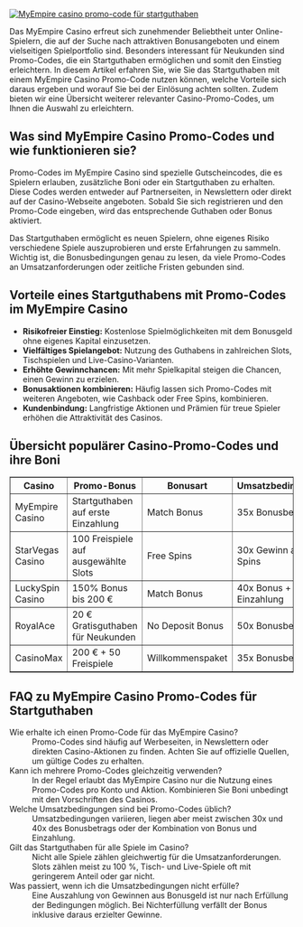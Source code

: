 [![MyEmpire casino promo-code für startguthaben](https://123-caf.pages.dev/gitsignup.png)](https://vrmoo.ru/Bt82HjjY)

<div> <p>Das MyEmpire Casino erfreut sich zunehmender Beliebtheit unter Online-Spielern, die auf der Suche nach attraktiven Bonusangeboten und einem vielseitigen Spielportfolio sind. Besonders interessant für Neukunden sind Promo-Codes, die ein Startguthaben ermöglichen und somit den Einstieg erleichtern. In diesem Artikel erfahren Sie, wie Sie das Startguthaben mit einem MyEmpire Casino Promo-Code nutzen können, welche Vorteile sich daraus ergeben und worauf Sie bei der Einlösung achten sollten. Zudem bieten wir eine Übersicht weiterer relevanter Casino-Promo-Codes, um Ihnen die Auswahl zu erleichtern.</p>  <h2>Was sind MyEmpire Casino Promo-Codes und wie funktionieren sie?</h2> <p>Promo-Codes im MyEmpire Casino sind spezielle Gutscheincodes, die es Spielern erlauben, zusätzliche Boni oder ein Startguthaben zu erhalten. Diese Codes werden entweder auf Partnerseiten, in Newslettern oder direkt auf der Casino-Webseite angeboten. Sobald Sie sich registrieren und den Promo-Code eingeben, wird das entsprechende Guthaben oder Bonus aktiviert.</p> <p>Das Startguthaben ermöglicht es neuen Spielern, ohne eigenes Risiko verschiedene Spiele auszuprobieren und erste Erfahrungen zu sammeln. Wichtig ist, die Bonusbedingungen genau zu lesen, da viele Promo-Codes an Umsatzanforderungen oder zeitliche Fristen gebunden sind.</p>  <h2>Vorteile eines Startguthabens mit Promo-Codes im MyEmpire Casino</h2> <ul> <li><strong>Risikofreier Einstieg:</strong> Kostenlose Spielmöglichkeiten mit dem Bonusgeld ohne eigenes Kapital einzusetzen.</li> <li><strong>Vielfältiges Spielangebot:</strong> Nutzung des Guthabens in zahlreichen Slots, Tischspielen und Live-Casino-Varianten.</li> <li><strong>Erhöhte Gewinnchancen:</strong> Mit mehr Spielkapital steigen die Chancen, einen Gewinn zu erzielen.</li> <li><strong>Bonusaktionen kombinieren:</strong> Häufig lassen sich Promo-Codes mit weiteren Angeboten, wie Cashback oder Free Spins, kombinieren.</li> <li><strong>Kundenbindung:</strong> Langfristige Aktionen und Prämien für treue Spieler erhöhen die Attraktivität des Casinos.</li> </ul>  <h2>Übersicht populärer Casino-Promo-Codes und ihre Boni</h2> <table border="1" cellpadding="8" cellspacing="0" style="border-collapse:collapse; width:100%;"> <thead> <tr> <th>Casino</th> <th>Promo-Bonus</th> <th>Bonusart</th> <th>Umsatzbedingungen</th> </tr> </thead> <tbody> <tr> <td>MyEmpire Casino</td> <td>Startguthaben auf erste Einzahlung</td> <td>Match Bonus</td> <td>35x Bonusbetrag</td> </tr> <tr> <td>StarVegas Casino</td> <td>100 Freispiele auf ausgewählte Slots</td> <td>Free Spins</td> <td>30x Gewinn aus Free Spins</td> </tr> <tr> <td>LuckySpin Casino</td> <td>150% Bonus bis 200 €</td> <td>Match Bonus</td> <td>40x Bonus + Einzahlung</td> </tr> <tr> <td>RoyalAce</td> <td>20 € Gratisguthaben für Neukunden</td> <td>No Deposit Bonus</td> <td>50x Bonusbetrag</td> </tr> <tr> <td>CasinoMax</td> <td>200 € + 50 Freispiele</td> <td>Willkommenspaket</td> <td>35x Bonusbetrag</td> </tr> </tbody> </table>  <h2>FAQ zu MyEmpire Casino Promo-Codes für Startguthaben</h2> <dl> <dt>Wie erhalte ich einen Promo-Code für das MyEmpire Casino?</dt> <dd>Promo-Codes sind häufig auf Werbeseiten, in Newslettern oder direkten Casino-Aktionen zu finden. Achten Sie auf offizielle Quellen, um gültige Codes zu erhalten.</dd>  <dt>Kann ich mehrere Promo-Codes gleichzeitig verwenden?</dt> <dd>In der Regel erlaubt das MyEmpire Casino nur die Nutzung eines Promo-Codes pro Konto und Aktion. Kombinieren Sie Boni unbedingt mit den Vorschriften des Casinos.</dd>  <dt>Welche Umsatzbedingungen sind bei Promo-Codes üblich?</dt> <dd>Umsatzbedingungen variieren, liegen aber meist zwischen 30x und 40x des Bonusbetrags oder der Kombination von Bonus und Einzahlung.</dd>  <dt>Gilt das Startguthaben für alle Spiele im Casino?</dt> <dd>Nicht alle Spiele zählen gleichwertig für die Umsatzanforderungen. Slots zählen meist zu 100 %, Tisch- und Live-Spiele oft mit geringerem Anteil oder gar nicht.</dd>  <dt>Was passiert, wenn ich die Umsatzbedingungen nicht erfülle?</dt> <dd>Eine Auszahlung von Gewinnen aus Bonusgeld ist nur nach Erfüllung der Bedingungen möglich. Bei Nichterfüllung verfällt der Bonus inklusive daraus erzielter Gewinne.</dd> </dl> </div>